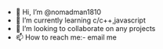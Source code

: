 - 👋 Hi, I’m @nomadman1810
- 🌱 I’m currently learning c/c++,javascript
- 💞️ I’m looking to collaborate on any projects
- 📫 How to reach me:- email me

<!---
nomadman1810/nomadman1810 is a ✨ special ✨ repository because its `README.md` (this file) appears on your GitHub profile.
You can click the Preview link to take a look at your changes.
--->
